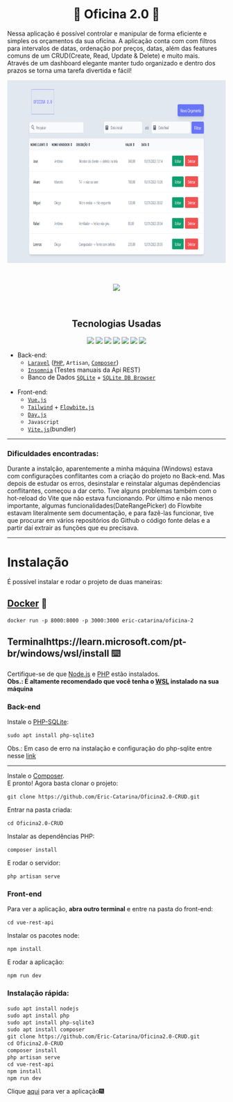 <h1 align="center">🔧 Oficina 2.0 🔧</h1>

Nessa aplicação é possível controlar e manipular de forma eficiente e simples os orçamentos da sua oficina.
A aplicação conta com com filtros para intervalos de datas, ordenação por preços, datas, além das features comuns de um CRUD(Create, Read, Update & Delete) e muito mais.
<br>
Através de um dashboard elegante manter tudo organizado e dentro dos prazos se torna uma tarefa divertida e fácil!

<p align="center">
 <img src="repos_assets/orcamentos_index.png" height="420">
</p>

<br>

<p align="center">
<img src="http://img.shields.io/static/v1?label=STATUS&message=CONCLUIDO&color=GREEN&style=for-the-badge"/>
</p>

<br>

<h2 align="center">Tecnologias Usadas</h2>
 <p align="center">
 <img src="https://cdn.jsdelivr.net/gh/devicons/devicon/icons/laravel/laravel-plain-wordmark.svg" height="40" />
 <img src="https://cdn.jsdelivr.net/gh/devicons/devicon/icons/php/php-original.svg"height="40" />
 <img src="https://cdn.jsdelivr.net/gh/devicons/devicon/icons/composer/composer-original.svg" height="40"/>   
 <img src="https://cdn.jsdelivr.net/gh/devicons/devicon/icons/sqlite/sqlite-original.svg" height="40"/>
 <img src="https://cdn.jsdelivr.net/gh/devicons/devicon/icons/javascript/javascript-plain.svg" height="40"/>
 <img src="https://cdn.jsdelivr.net/gh/devicons/devicon/icons/vuejs/vuejs-original.svg"height="40" />
 <img src="https://cdn.jsdelivr.net/gh/devicons/devicon/icons/tailwindcss/tailwindcss-plain.svg" height="40"/>
</p>

- Back-end: 
  - [`Laravel`](https://laravel.com/) ([`PHP`](https://www.php.net/), `Artisan`, [`Composer`](https://getcomposer.org/))
  - [`Insomnia`](https://insomnia.rest/download) (Testes manuais da Api REST)
  - Banco de Dados [`SQLite`](https://www.sqlite.org/index.html) + [`SQLite DB Browser`](https://sqlitebrowser.org/)
  <br>
- Front-end: 
  - [`Vue.js`](https://vuejs.org/)
  - [`Tailwind`](https://tailwindcss.com/) + [`Flowbite.js`](https://flowbite.com/)
  - [`Day.js`](https://day.js.org/)
  - `Javascript`
  - [`Vite.js`](https://vitejs.dev/)(bundler)
___
### Dificuldades encontradas: 
Durante a instalção, aparentemente a minha máquina (Windows) estava com configurações conflitantes com a criação do projeto no Back-end. Mas depois de estudar os erros, desinstalar e reinstalar algumas depêndencias conflitantes, começou a dar certo. Tive alguns problemas também com o hot-reload do Vite que não estava funcionando. Por último e não menos importante, algumas funcionalidades(DateRangePicker) do Flowbite estavam literalmente sem documentação, e para fazê-las funcionar, tive que procurar em vários repositórios do Github o código fonte delas e a partir daí extrair as funções que eu precisava.
___
# Instalação
É possível instalar e rodar o projeto de duas maneiras:
## [Docker](https://www.docker.com/) 🐳
```
docker run -p 8000:8000 -p 3000:3000 eric-catarina/oficina-2
```
## Terminalhttps://learn.microsoft.com/pt-br/windows/wsl/install ⌨️
Certifique-se de que [Node.js](https://nodejs.org/en/download/) e [PHP](https://www.php.net/downloads.php) estão instalados.
<br>
**Obs.: É altamente recomendado que você tenha o [WSL](https://learn.microsoft.com/pt-br/windows/wsl/install) instalado na sua máquina**

### Back-end
Instale o [PHP-SQLite](https://www.php.net/manual/en/sqlite3.installation.php):
```
sudo apt install php-sqlite3
```
Obs.: Em caso de erro na instalação e configuração do php-sqlite entre nesse [link](https://stackoverflow.com/questions/8803728/pdo-sqlite-could-not-find-driver-php-file-not-processing)
___
Instale o [Composer](https://getcomposer.org/download/).
<br>
E pronto! Agora basta clonar o projeto:
```
git clone https://github.com/Eric-Catarina/Oficina2.0-CRUD.git
```
Entrar na pasta criada:
```
cd Oficina2.0-CRUD
```
Instalar as dependências PHP:
```
composer install
```
E rodar o servidor:
```
php artisan serve
```
### Front-end
Para ver a aplicação, **abra outro terminal** e entre na pasta do front-end:
```
cd vue-rest-api
```
Instalar os pacotes node:
```
npm install
```
E rodar a aplicação:
```
npm run dev
```
### Instalação rápida:
```
sudo apt install nodejs
sudo apt install php
sudo apt install php-sqlite3
sudo apt install composer
git clone https://github.com/Eric-Catarina/Oficina2.0-CRUD.git
cd Oficina2.0-CRUD
composer install
php artisan serve
cd vue-rest-api
npm install
npm run dev
```
Clique [aqui](http://localhost:3000/orcamento) para ver a aplicação🎆
